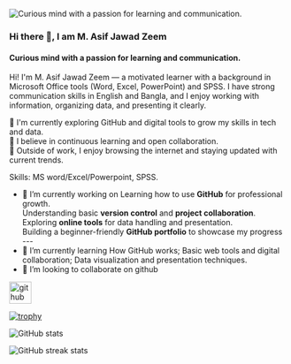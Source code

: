 ![Curious mind with a passion for learning and communication.](https://i.postimg.cc/85WgP56C/Chat-GPT-Image-May-10-2025-01-41-35-PM.png)
### Hi there 👋, I am M. Asif Jawad Zeem
#### Curious mind with a passion for learning and communication.


Hi! I'm M. Asif Jawad Zeem — a motivated learner with a background in Microsoft Office tools (Word, Excel, PowerPoint) and SPSS. I have strong communication skills in English and Bangla, and I enjoy working with information, organizing data, and presenting it clearly.

🔹 I'm currently exploring GitHub and digital tools to grow my skills in tech and data. <br>
🔹 I believe in continuous learning and open collaboration. <br>
🔹 Outside of work, I enjoy browsing the internet and staying updated with current trends.

Skills: MS word/Excel/Powerpoint, SPSS.

- 🔭 I’m currently working on  Learning how to use **GitHub** for professional growth. <br> Understanding basic **version control** and **project collaboration**. <br> Exploring **online tools** for data handling and presentation. <br> Building a beginner-friendly **GitHub portfolio** to showcase my progress  ---  
- 🌱 I’m currently learning How GitHub works;  Basic web tools and digital collaboration;  Data visualization and presentation techniques. 
- 👯 I’m looking to collaborate on github 


[<img src='https://cdn.jsdelivr.net/npm/simple-icons@3.0.1/icons/github.svg' alt='github' height='40'>](https://github.com/MAsifJZ)  

[![trophy](https://github-profile-trophy.vercel.app/?username=MAsifJZ)](https://github.com/ryo-ma/github-profile-trophy)

![GitHub stats](https://github-readme-stats.vercel.app/api?username=MAsifJZ&show_icons=true&count_private=true)  

  

 

![GitHub streak stats](https://streak-stats.demolab.com/?user=MAsifJZ)  


